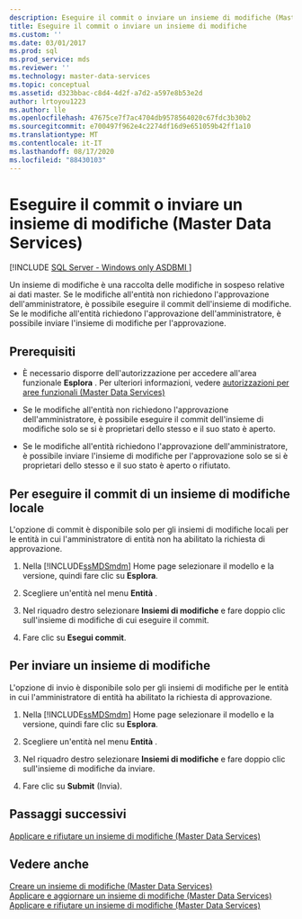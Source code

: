 ```yaml
---
description: Eseguire il commit o inviare un insieme di modifiche (Master Data Services)
title: Eseguire il commit o inviare un insieme di modifiche
ms.custom: ''
ms.date: 03/01/2017
ms.prod: sql
ms.prod_service: mds
ms.reviewer: ''
ms.technology: master-data-services
ms.topic: conceptual
ms.assetid: d323bbac-c8d4-4d2f-a7d2-a597e8b53e2d
author: lrtoyou1223
ms.author: lle
ms.openlocfilehash: 47675ce7f7ac4704db9578564020c67fdc3b30b2
ms.sourcegitcommit: e700497f962e4c2274df16d9e651059b42ff1a10
ms.translationtype: MT
ms.contentlocale: it-IT
ms.lasthandoff: 08/17/2020
ms.locfileid: "88430103"
---
```

# <a name="commit-or-submit-a-changeset-master-data-services"></a>Eseguire il commit o inviare un insieme di modifiche (Master Data Services)

[!INCLUDE [SQL Server - Windows only ASDBMI  ](../includes/applies-to-version/sql-windows-only-asdbmi.md)]

  Un insieme di modifiche è una raccolta delle modifiche in sospeso relative ai dati master. Se le modifiche all'entità non richiedono l'approvazione dell'amministratore, è possibile eseguire il commit dell'insieme di modifiche. Se le modifiche all'entità richiedono l'approvazione dell'amministratore, è possibile inviare l'insieme di modifiche per l'approvazione.  
  
## <a name="prerequisites"></a>Prerequisiti  
  
-   È necessario disporre dell'autorizzazione per accedere all'area funzionale **Esplora** . Per ulteriori informazioni, vedere [autorizzazioni per aree funzionali &#40;Master Data Services&#41;](../master-data-services/functional-area-permissions-master-data-services.md)  
  
-   Se le modifiche all'entità non richiedono l'approvazione dell'amministratore, è possibile eseguire il commit dell'insieme di modifiche solo se si è proprietari dello stesso e il suo stato è aperto.  
  
-   Se le modifiche all'entità richiedono l'approvazione dell'amministratore, è possibile inviare l'insieme di modifiche per l'approvazione solo se si è proprietari dello stesso e il suo stato è aperto o rifiutato.  
  
## <a name="to-commit-a-local-changeset"></a>Per eseguire il commit di un insieme di modifiche locale  
 L'opzione di commit è disponibile solo per gli insiemi di modifiche locali per le entità in cui l'amministratore di entità non ha abilitato la richiesta di approvazione.  
  
1.  Nella [!INCLUDE[ssMDSmdm](../includes/ssmdsmdm-md.md)] Home page selezionare il modello e la versione, quindi fare clic su **Esplora**.  
  
2.  Scegliere un'entità nel menu **Entità** .  
  
3.  Nel riquadro destro selezionare **Insiemi di modifiche** e fare doppio clic sull'insieme di modifiche di cui eseguire il commit.  
  
4.  Fare clic su **Esegui commit**.  
  
## <a name="to-submit-a-changeset"></a>Per inviare un insieme di modifiche  
 L'opzione di invio è disponibile solo per gli insiemi di modifiche per le entità in cui l'amministratore di entità ha abilitato la richiesta di approvazione.  
  
1.  Nella [!INCLUDE[ssMDSmdm](../includes/ssmdsmdm-md.md)] Home page selezionare il modello e la versione, quindi fare clic su **Esplora**.  
  
2.  Scegliere un'entità nel menu **Entità** .  
  
3.  Nel riquadro destro selezionare **Insiemi di modifiche** e fare doppio clic sull'insieme di modifiche da inviare.  
  
4.  Fare clic su **Submit** (Invia).  
  
## <a name="next-steps"></a>Passaggi successivi  
 [Applicare e rifiutare un insieme di modifiche &#40;Master Data Services&#41;](../master-data-services/approve-or-reject-a-changeset-master-data-services.md)  
  
## <a name="see-also"></a>Vedere anche  
 [Creare un insieme di modifiche &#40;Master Data Services&#41;](../master-data-services/create-a-changeset-master-data-services.md)   
 [Applicare e aggiornare un insieme di modifiche &#40;Master Data Services&#41;](../master-data-services/apply-and-update-a-changeset-master-data-services.md)   
 [Applicare e rifiutare un insieme di modifiche &#40;Master Data Services&#41;](../master-data-services/approve-or-reject-a-changeset-master-data-services.md)  
  
  
